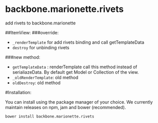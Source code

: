 backbone.marionette.rivets
==========================

add rivets to backbone.marionette

##ItemView:
###override: 
- `_renderTemplate` for add rivets binding and call getTemplateData
- `destroy` for unbinding rivets

###new method:
- `getTemplateData` : renderTemplate call this method instead of serialiazeData. By default get Model or Collection of the view.
- `_oldRenderTemplate`: old method
- `oldDestroy`: old method

#Installation:

You can install using the package manager of your choice. We currently maintain releases on npm, jam and bower (recommended).

```sh
bower install backbone.marionette.rivets
```
